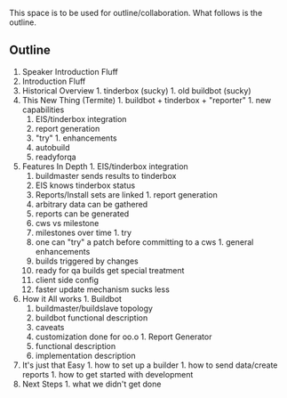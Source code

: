 This space is to be used for outline/collaboration.  What follows is the outline.

## Outline ##
  1. Speaker Introduction Fluff
  1. Introduction Fluff
  1. Historical Overview
    1. tinderbox (sucky)
    1. old buildbot (sucky)
  1. This New Thing (Termite)
    1. buildbot + tinderbox + "reporter"
    1. new capabilities
      1. EIS/tinderbox integration
      1. report generation
      1. "try"
    1. enhancements
      1. autobuild
      1. readyforqa
  1. Features In Depth
    1. EIS/tinderbox integration
      1. buildmaster sends results to tinderbox
      1. EIS knows tinderbox status
      1. Reports/Install sets are linked
    1. report generation
      1. arbitrary data can be gathered
      1. reports can be generated
        1. cws vs milestone
        1. milestones over time
    1. try
      1. one can "try" a patch before committing to a cws
    1. general enhancements
      1. builds triggered by changes
      1. ready for qa builds get special treatment
      1. client side config
      1. faster update mechanism sucks less
  1. How it All works
    1. Buildbot
      1. buildmaster/buildslave topology
      1. buildbot functional description
      1. caveats
      1. customization done for oo.o
    1. Report Generator
      1. functional description
      1. implementation description
  1. It's just that Easy
    1. how to set up a builder
    1. how to send data/create reports
    1. how to get started with development
  1. Next Steps
    1. what we didn't get done